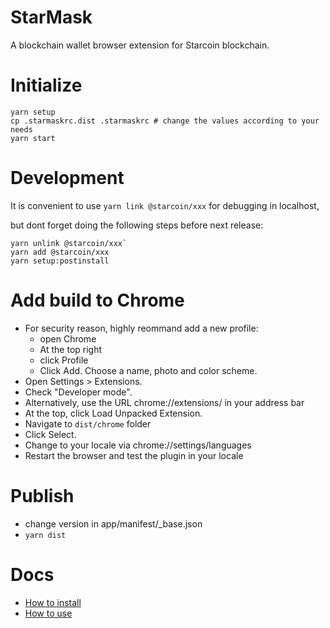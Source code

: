 # StarMask
A blockchain wallet browser extension for Starcoin blockchain.

# Initialize
```
yarn setup
cp .starmaskrc.dist .starmaskrc # change the values according to your needs
yarn start
```
# Development

It is convenient to use `yarn link @starcoin/xxx` for debugging in localhost,

but dont forget doing the following steps before next release:

```
yarn unlink @starcoin/xxx`
yarn add @starcoin/xxx
yarn setup:postinstall
```

# Add build to Chrome
- For security reason, highly reommand add a new profile: 
    - open Chrome
    - At the top right
    - click Profile
    - Click Add. Choose a name, photo and color scheme.
- Open Settings > Extensions.
- Check "Developer mode".
- Alternatively, use the URL chrome://extensions/ in your address bar
- At the top, click Load Unpacked Extension.
- Navigate to `dist/chrome` folder
- Click Select.
- Change to your locale via chrome://settings/languages
- Restart the browser and test the plugin in your locale

# Publish
- change version in app/manifest/_base.json
- `yarn dist`

# Docs
- [How to install](./docs/how-to-install.md)
- [How to use](./docs/how-to-use.md)